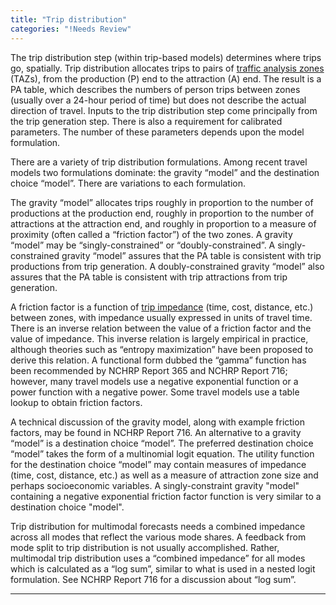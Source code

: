 ```yaml
---
title: "Trip distribution"
categories: "!Needs Review"
---
```


The trip distribution step (within trip-based models) determines where trips go, spatially. Trip distribution allocates trips to pairs of [traffic analysis zones](Traffic_Analysis_Zones) (TAZs), from the production (P) end to the attraction (A) end. The result is a PA table, which describes the numbers of person trips between zones (usually over a 24-hour period of time) but does not describe the actual direction of travel. Inputs to the trip distribution step come principally from the trip generation step. There is also a requirement for calibrated parameters. The number of these parameters depends upon the model formulation.

There are a variety of trip distribution formulations. Among recent travel models two formulations dominate: the gravity “model” and the destination choice “model”. There are variations to each formulation.

The gravity “model” allocates trips roughly in proportion to the number of productions at the production end, roughly in proportion to the number of attractions at the attraction end, and roughly in proportion to a measure of proximity (often called a “friction factor”) of the two zones. A gravity “model” may be “singly-constrained” or “doubly-constrained”. A singly-constrained gravity “model” assures that the PA table is consistent with trip productions from trip generation. A doubly-constrained gravity “model” also assures that the PA table is consistent with trip attractions from trip generation.

A friction factor is a function of [trip impedance](Impedance) (time, cost, distance, etc.) between zones, with impedance usually expressed in units of travel time. There is an inverse relation between the value of a friction factor and the value of impedance. This inverse relation is largely empirical in practice, although theories such as “entropy maximization” have been proposed to derive this relation. A functional form dubbed the “gamma” function has been recommended by NCHRP Report 365 and NCHRP Report 716; however, many travel models use a negative exponential function or a power function with a negative power. Some travel models use a table lookup to obtain friction factors.

A technical discussion of the gravity model, along with example friction factors, may be found in NCHRP Report 716.
An alternative to a gravity “model” is a destination choice “model”. The preferred destination choice “model” takes the form of a multinomial logit equation. The utility function for the destination choice “model” may contain measures of impedance (time, cost, distance, etc.) as well as a measure of attraction zone size and perhaps socioeconomic variables. A singly-constraint gravity "model" containing a negative exponential friction factor function is very similar to a destination choice "model".

Trip distribution for multimodal forecasts needs a combined impedance across all modes that reflect the various mode shares. A feedback from mode split to trip distribution is not usually accomplished. Rather, multimodal trip distribution uses a “combined impedance” for all modes which is calculated as a “log sum”, similar to what is used in a nested logit formulation. See NCHRP Report 716 for a discussion about “log sum”.

------------------------------------------------------------------------

